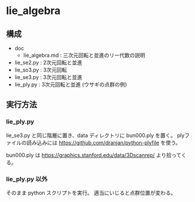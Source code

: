 # lie_algebra

## 構成

- doc
    + lie_algebra.md : 三次元回転と並進のリー代数の説明
- lie_se2.py : 2次元回転と並進
- lie_so3.py : 3次元回転
- lie_se3.py : 3次元回転と並進
- lie_ply.py : 3次元回転と並進 (ウサギの点群の例)

## 実行方法

### lie_ply.py

lie_se3.py と同じ階層に置き、data ディレクトリに bun000.ply を置く。
plyファイルの読み込みには https://github.com/dranjan/python-plyfile を使う。

bun000.ply は https://graphics.stanford.edu/data/3Dscanrep/ より拾ってくる。

### lie_ply.py 以外

そのまま python スクリプトを実行。
適当にいじると点群位置が変わる。
